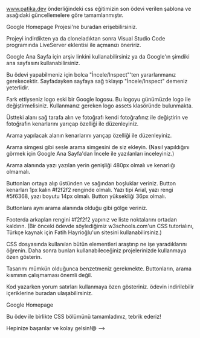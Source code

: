 www.patika.dev önderliğindeki css eğitimizin son ödevi verilen şablona ve asağıdaki güncellemelere göre tamamlanmıştır.




Google Homepage Projesi'ne buradan erişebilirsiniz.

Projeyi indirdikten ya da cloneladıktan sonra Visual Studio Code programında LiveServer eklentisi ile açmanızı öneririz.

Google Ana Sayfa için arşiv linkini kullanabilirsiniz ya da Google'ın şimdiki ana sayfasını kullanabilirsiniz.

Bu ödevi yapabilmeniz için bolca "İncele/Inspect"'ten yararlanmanız gerekecektir. Sayfadayken sayfaya sağ tıklayıp "İncele/Inspect" demeniz yeterlidir.

Fark ettiyseniz logo eski bir Google logosu. Bu logoyu günümüzde logo ile değiştirmelisiniz. Kullanmanız gereken logo assets klasöründe bulunmakta. 

Üstteki alanı sağ tarafa alın ve fotoğrafı kendi fotoğrafınız ile değiştirin ve fotoğrafın kenarlarını yarıçap özelliği ile düzenleyiniz. 

Arama yapılacak alanın kenarlarını yarıçap özelliği ile düzenleyiniz. 

Arama simgesi gibi sesle arama simgesini de siz ekleyin. (Nasıl yapıldığını görmek için Google Ana Sayfa'dan İncele ile yazılanları inceleyiniz.)

Arama alanında yazı yazılan yerin genişliği 480px olmalı ve kenarlığı olmamalı.

Buttonları ortaya alıp üstünden ve sağından boşluklar veriniz. Button kenarları 1px kalın #f2f2f2 renginde olmalı. Yazı tipi Arial, yazı rengi #5f6368, yazı boyutu 14px olmalı. Button yüksekliği 36px olmalı.

Buttonlara aynı arama alanında olduğu gibi gölge veriniz.

Footerda arkaplan rengini #f2f2f2 yapınız ve liste noktalarını ortadan kaldırın. (Bir önceki ödevde söylediğimiz w3schools.com'un CSS tutorialını, Türkçe kaynak için Fatih Hayrioğlu'un sitesini kullanabilirsiniz.)

 CSS dosyasında kullanılan bütün elementleri araştırıp ne işe yaradıklarını öğrenin. Daha sonra bunları kullanabileceğiniz projelerinizde kullanmaya özen gösterin.

Tasarımı mümkün olduğunca benzetmeniz gerekmekte. Buttonların, arama kısmının çalışmaması önemli değil.

Kod yazarken yorum satırları kullanmaya özen gösteriniz. ödevin indirilebilir içeriklerine buradan ulaşabilirsiniz.

Google Homepage

Bu ödev ile birlikte CSS bölümünü tamamladınız, tebrik ederiz!

Hepinize başarılar ve kolay gelsin!😄 -->